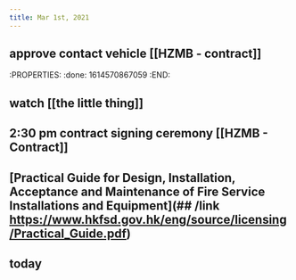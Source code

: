 ```yaml
---
title: Mar 1st, 2021
---
```


## approve contact vehicle [[HZMB - contract]]
:PROPERTIES:
:done: 1614570867059
:END:
## watch [[the little thing]]
## 2:30 pm contract signing ceremony [[HZMB - Contract]]
## [Practical Guide for Design, Installation, Acceptance and Maintenance of Fire Service Installations and Equipment](## /link https://www.hkfsd.gov.hk/eng/source/licensing/Practical_Guide.pdf)
## today
##
